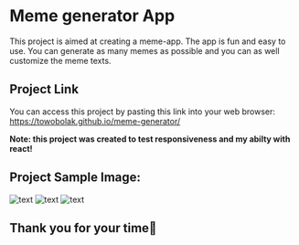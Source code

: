 # Meme generator App

This project is aimed at creating a meme-app. The app is fun and easy to use. You can generate as many memes as possible and you can as well customize the meme texts.

## Project Link

You can access this project by pasting this link into your web browser: https://towobolak.github.io/meme-generator/


**Note: this project was created to test responsiveness and my abilty with react!**

## Project Sample Image:
![text](<src/images/Screenshot 2024-09-29 at 11.17.17 AM.png>)
![text](<src/images/Screenshot 2024-09-29 at 11.16.56 AM.png>)
![text](<src/images/Screenshot 2024-09-29 at 11.17.10 AM.png>)

## Thank you for your time🥰
